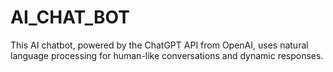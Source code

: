 # AI_CHAT_BOT
This AI chatbot, powered by the ChatGPT API from OpenAI, uses natural language processing for human-like conversations and dynamic responses.
